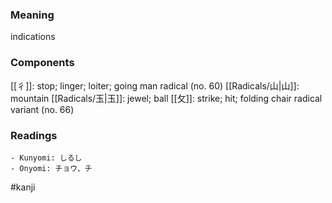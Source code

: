 ### Meaning

indications

### Components

[[彳]]: stop; linger; loiter; going man radical (no. 60) [[Radicals/山|山]]: mountain [[Radicals/玉|玉]]: jewel; ball [[攵]]: strike; hit; folding chair radical variant (no. 66)

### Readings

```
- Kunyomi: しるし
- Onyomi: チョウ、チ
```

#kanji